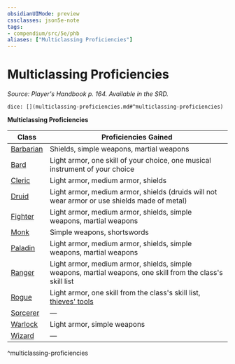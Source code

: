```yaml
---
obsidianUIMode: preview
cssclasses: json5e-note
tags:
- compendium/src/5e/phb
aliases: ["Multiclassing Proficiencies"]
---
```

# Multiclassing Proficiencies
*Source: Player's Handbook p. 164. Available in the SRD.* 

`dice: [](multiclassing-proficiencies.md#^multiclassing-proficiencies)`

**Multiclassing Proficiencies**

| Class | Proficiencies Gained |
|-------|----------------------|
| [Barbarian](barbarian.md) | Shields, simple weapons, martial weapons |
| [Bard](bard.md) | Light armor, one skill of your choice, one musical instrument of your choice |
| [Cleric](cleric.md) | Light armor, medium armor, shields |
| [Druid](druid.md) | Light armor, medium armor, shields (druids will not wear armor or use shields made of metal) |
| [Fighter](fighter.md) | Light armor, medium armor, shields, simple weapons, martial weapons |
| [Monk](monk.md) | Simple weapons, shortswords |
| [Paladin](paladin.md) | Light armor, medium armor, shields, simple weapons, martial weapons |
| [Ranger](ranger.md) | Light armor, medium armor, shields, simple weapons, martial weapons, one skill from the class's skill list |
| [Rogue](rogue.md) | Light armor, one skill from the class's skill list, [thieves' tools](thieves-tools.md) |
| [Sorcerer](sorcerer.md) | — |
| [Warlock](warlock.md) | Light armor, simple weapons |
| [Wizard](wizard.md) | — |
^multiclassing-proficiencies